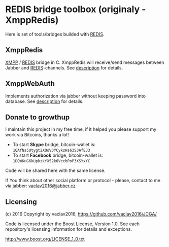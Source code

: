 # REDIS bridge toolbox (originaly - XmppRedis)

Here is set of tools/bridges builded with [REDIS](http://redis.io/).

## XmppRedis

[XMPP](http://xmpp.org/) / [REDIS](http://redis.io/) bridge in C. XmppRedis will receive/send messages between Jabber and [REDIS](http://redis.io/)-channels. See [description](xmppredis/) for details.

## XmppWebAuth

Implements authorization via jabber without keeping password into database. See [description](xmppwebauth/) for details.

## Donate to growthup

I maintain this project in my free time, if it helped you please support my work via Bitcoins, thanks a lot!

* To start **Skype** bridge, bitcoin-wallet is: `1QAfNs5Utygt2XQoV3YCykzHs63S3AfEJ3`
* To start **Facebook** bridge, bitcoin-wallet is: `1DQWKuG6kUpkzkYX52k6VccbPoP3XSYxYC`

Code will be shared here with the same license.

If You think about other social platform or protocol - please, contact to me via jabber: vaclav2016@jabber.cz

## Licensing

(с) 2016 Copyright by vaclav2016, https://github.com/vaclav2016/JCGA/

Code is licensed under the Boost License, Version 1.0. See each
repository's licensing information for details and exceptions.

http://www.boost.org/LICENSE_1_0.txt
